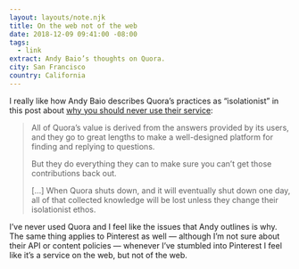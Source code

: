 ```yaml
---
layout: layouts/note.njk
title: On the web not of the web
date: 2018-12-09 09:41:00 -08:00
tags:
  - link
extract: Andy Baio’s thoughts on Quora.
city: San Francisco
country: California
---
```


I really like how Andy Baio describes Quora’s practices as “isolationist” in this post about [why you should never use their service](https://waxy.org/2018/12/why-you-should-never-ever-use-quora/):

> All of Quora’s value is derived from the answers provided by its users, and they go to great lengths to make a well-designed platform for finding and replying to questions.
>
> But they do everything they can to make sure you can’t get those contributions back out.
>
> [...] When Quora shuts down, and it will eventually shut down one day, all of that collected knowledge will be lost unless they change their isolationist ethos.

I’ve never used Quora and I feel like the issues that Andy outlines is why. The same thing applies to Pinterest as well — although I’m not sure about their API or content policies — whenever I’ve stumbled into Pinterest I feel like it’s a service on the web, but not of the web.
